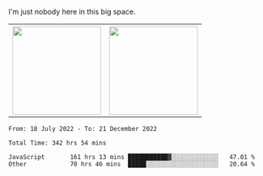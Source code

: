 I'm just nobody here in this big space.
<table>
  <tr>
    <th>
        <img height="175em" src="https://github-readme-stats.vercel.app/api/top-langs/?username=introbond&hide=css,html&layout=compact&theme=nord" />
    </th>
    <th><img height="175em" src="https://github-readme-stats.vercel.app/api/?username=introbond&theme=nord&show_icons=true&hide_border=true&&count_private=true&include_all_commits=true" /></th>
  </tr>
</table>

<!--START_SECTION:waka-->

```text
From: 18 July 2022 - To: 21 December 2022

Total Time: 342 hrs 54 mins

JavaScript       161 hrs 13 mins ███████████▓░░░░░░░░░░░░░   47.01 %
Other            70 hrs 46 mins  █████░░░░░░░░░░░░░░░░░░░░   20.64 %
```

<!--END_SECTION:waka-->
